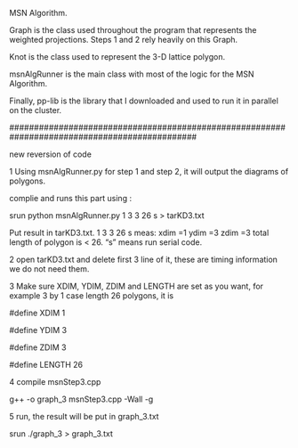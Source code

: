 MSN Algorithm.

Graph is the class used throughout the program that represents the weighted projections.
Steps 1 and 2 rely heavily on this Graph.

Knot is the class used to represent the 3-D lattice polygon.

msnAlgRunner is the main class with most of the logic for the MSN Algorithm.

Finally, pp-lib is the library that I downloaded and used to run it in parallel on the cluster.

##############################################################################################

new reversion of code 

1 Using msnAlgRunner.py for step 1 and step 2, it will output the diagrams of polygons. 

  complie and runs this part using :
  
  srun python msnAlgRunner.py 1 3 3 26 s > tarKD3.txt
  
  Put result in tarKD3.txt. 1 3 3 26 s meas: xdim =1 ydim =3 zdim =3 total length of polygon is < 26. “s” means run serial code. 
  
2 open tarKD3.txt and delete first 3 line of it, these are timing information we do not need them. 

3 Make sure XDIM, YDIM, ZDIM and LENGTH are set as you want, for example 3 by 1 case length 26 polygons, it is 

#define XDIM 1

#define YDIM 3

#define ZDIM 3

#define LENGTH 26

4 compile msnStep3.cpp

g++ -o graph_3 msnStep3.cpp -Wall -g

5 run, the result will be put in graph_3.txt

srun ./graph_3  > graph_3.txt 








